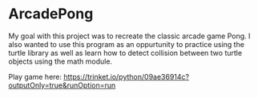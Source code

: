 # ArcadePong
My goal with this project was to recreate the classic arcade game Pong. I also wanted to use this program as an oppurtunity to practice using the turtle library as well as learn how to detect collision between two turtle objects using the math module.

Play game here: https://trinket.io/python/09ae36914c?outputOnly=true&runOption=run

